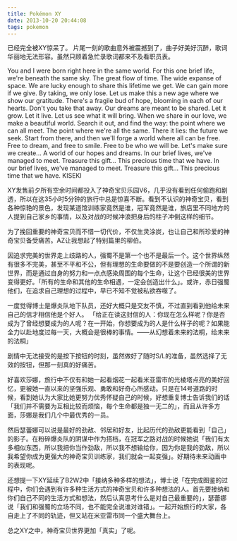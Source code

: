 ```yaml
---
title: Pokémon XY
date: 2013-10-20 20:44:08
tags: pokemon
---
```


已经完全被XY惊呆了。
片尾一刻的歌曲意外被震撼到了，曲子好美好沉醉，歌词华丽地无法形容。虽然只顾着急忙录歌词都来不及看职员表。

You and I were born right here in the same world.
For this one brief life, we're beneath the same sky.
The great flow of time. The wide expanse of space.
We are lucky enough to share this lifetime we get.
We can gain more if we give. By taking, we only lose.
Let us make this a new age where we show our gratitude.
There's a fragile bud of hope, blooming in each of our hearts.
Don't you take that away. Our dreams are meant to be shared.
Let it grow. Let it live. Let us see what it will bring.
When we share in our love, we make a beautiful world.
Search it out, and find the way: the point where we can all meet.
The point where we're all the same. There it lies: the future we seek.
Start from there, and then we'll forge a world where all can be free.
Free to dream, and free to smile. Free to be who we will be.
Let's make sure we create...
A world of our hopes and dreams.
In our brief lives,
we've managed to meet.
Treasure this gift...
This precious time that we have.
In our brief lives,
we've managed to meet.
Treasure this gift...
This precious time that we have.
KISEKI

XY发售前夕所有空余时间都投入了神奇宝贝乐园V6，几乎没有看到任何偷跑和剧透，所以在这35小时5分钟的旅行中总是惊喜不断。看到不认识的神奇宝贝，看到各种惊艳的景色，发现某道馆训练家竟然是谁，冠军竟然是谁，旅店里不同地方的人提到自己家乡的事情，以及对战的时候冲浪把身后的柱子冲倒这样的细节。

为了挽回重要的神奇宝贝而不惜一切代价，不仅生灵涂炭，也让自己和所珍爱的神奇宝贝备受痛苦。AZ让我想起了特别篇里的柳伯。

因追求完美的世界走上歧路的人，强蜀不是第一个也不是最后一个。这个世界纵然有很多不完美，甚至不平和不公，但有理想的生命要做的不是要创造一个所谓的新世界，而是通过自身的努力和一点点感染周围的每个生命，让这个已经很美的世界变得更好。「所有的生命和其他的生命相遇，一定会创造出什么」。或许，赤日强蜀他们，在追求自己理想的过程中，早已不知不觉被私欲吞噬了。

一度觉得博士是爆炎队地下队员，还好大概只是交友不慎，不过直到看到他给未来自己的信才相信他是个好人。
「给正在读这封信的人：你现在怎么样呢？你是否成为了曾经想要成为的人呢？在一开始，你想要成为的人是什么样子的呢？如果能全力以赴地度过每一天，大概会是很棒的事情。——从幻想着未来的法桐，给未来的法桐」

剧情中无法接受的是按下按钮的时刻，虽然做好了随时S/L的准备，虽然选择了无效的按钮，但那一刻真的好痛苦。

好喜欢莎娜，旅行中不仅有和她一起看烟花一起看米亚雷市的光棱塔点亮的美好回忆，更被她一直以来的坚强乐观、勇敢和好奇心所感动。只是在14号道路的时候，看到她认为大家比她更努力优秀怀疑自己的时候，好想重复博士告诉我们的话「我们并不需要为互相比较而烦恼，每个生命都是独一无二的」，而且从许多方面，莎娜是我们几个中最优秀的一员。

然后瑟蕾娜可以说是最好的劲敌、邻居和好友，比起历代的劲敌更能看到「自己」的影子。在粉碎爆炎队的阴谋中作为搭档，在冠军之路对战的时候她说「我们有太多相似东西，所以我把你当作劲敌，所以我不想输给你，因为你是我的劲敌，所以我希望你成为更强大的神奇宝贝训练家，我们就会一起变强」。好期待未来动画中的表现呢。

还想提一下XY延续了B2W2中「接纳多种多样的想法」，博士说「在完成图鉴的过程中，你们会遇到有许多种生活方式的神奇宝贝和许多种想法的人。首先要接纳和你们自己不同的生活方式和想法，然后认真思考什么是对自己最重要的」，瑟蕾娜说「我们和强蜀的立场不同，也不能完全说谁对谁错」。一起开始旅行的大家，各自走上了不同的轨迹，但又站在米亚雷市同一个盛大舞台上。

总之XY之中，神奇宝贝世界更加「真实」了呢。